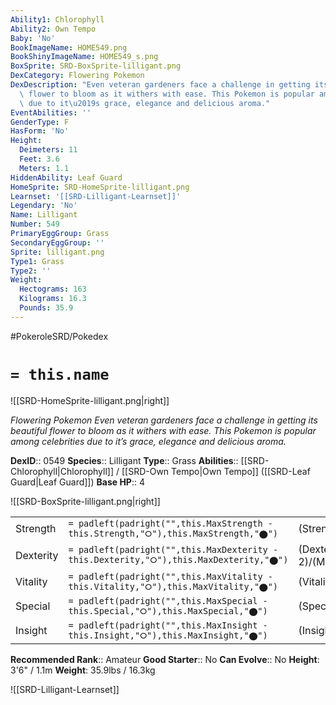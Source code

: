 ```yaml
---
Ability1: Chlorophyll
Ability2: Own Tempo
Baby: 'No'
BookImageName: HOME549.png
BookShinyImageName: HOME549_s.png
BoxSprite: SRD-BoxSprite-lilligant.png
DexCategory: Flowering Pokemon
DexDescription: "Even veteran gardeners face a challenge in getting its beautiful\
  \ flower to bloom as it withers with ease. This Pokemon is popular among celebrities\
  \ due to it\u2019s grace, elegance and delicious aroma."
EventAbilities: ''
GenderType: F
HasForm: 'No'
Height:
  Deimeters: 11
  Feet: 3.6
  Meters: 1.1
HiddenAbility: Leaf Guard
HomeSprite: SRD-HomeSprite-lilligant.png
Learnset: '[[SRD-Lilligant-Learnset]]'
Legendary: 'No'
Name: Lilligant
Number: 549
PrimaryEggGroup: Grass
SecondaryEggGroup: ''
Sprite: lilligant.png
Type1: Grass
Type2: ''
Weight:
  Hectograms: 163
  Kilograms: 16.3
  Pounds: 35.9
---
```


#PokeroleSRD/Pokedex

# `= this.name`

![[SRD-HomeSprite-lilligant.png|right]]

*Flowering Pokemon*
*Even veteran gardeners face a challenge in getting its beautiful flower to bloom as it withers with ease. This Pokemon is popular among celebrities due to it’s grace, elegance and delicious aroma.*

**DexID**:: 0549
**Species**:: Lilligant
**Type**:: Grass
**Abilities**:: [[SRD-Chlorophyll|Chlorophyll]] / [[SRD-Own Tempo|Own Tempo]] ([[SRD-Leaf Guard|Leaf Guard]])
**Base HP**:: 4

![[SRD-BoxSprite-lilligant.png|right]]

|           |                                                                                        |                                          |
| --------- | -------------------------------------------------------------------------------------- | ---------------------------------------- |
| Strength  | `= padleft(padright("",this.MaxStrength - this.Strength,"⭘"),this.MaxStrength,"⬤")`    | (Strength::2)/(MaxStrength::4)   |
| Dexterity | `= padleft(padright("",this.MaxDexterity - this.Dexterity,"⭘"),this.MaxDexterity,"⬤")` | (Dexterity:: 2)/(MaxDexterity::5) |
| Vitality  | `= padleft(padright("",this.MaxVitality - this.Vitality,"⭘"),this.MaxVitality,"⬤")`    | (Vitality::2)/(MaxVitality::5)   |
| Special   | `= padleft(padright("",this.MaxSpecial - this.Special,"⭘"),this.MaxSpecial,"⬤")`       | (Special::3)/(MaxSpecial::6)     |
| Insight   | `= padleft(padright("",this.MaxInsight - this.Insight,"⭘"),this.MaxInsight,"⬤")`       | (Insight::2)/(MaxInsight::5)     |

**Recommended Rank**:: Amateur
**Good Starter**:: No
**Can Evolve**:: No
**Height**: 3'6" / 1.1m
**Weight**: 35.9lbs / 16.3kg

![[SRD-Lilligant-Learnset]]